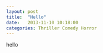 ```yaml
---
layout: post
title:  "Hello"
date:   2013-11-10 10:18:00
categories: Thriller Comedy Horror
---
```



hello
